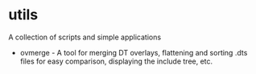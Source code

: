 # utils
A collection of scripts and simple applications

* ovmerge - A tool for merging DT overlays, flattening and sorting .dts files
    for easy comparison, displaying the include tree, etc.
